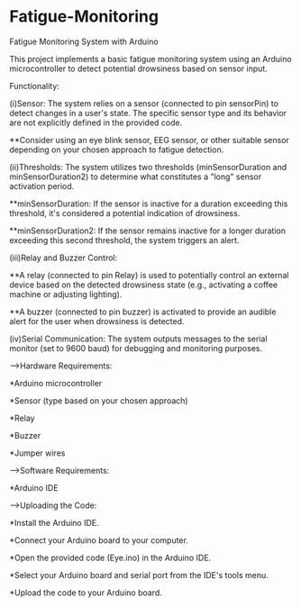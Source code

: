 # Fatigue-Monitoring

Fatigue Monitoring System with Arduino

This project implements a basic fatigue monitoring system using an Arduino microcontroller to detect potential drowsiness based on sensor input.

Functionality:

(i)Sensor: The system relies on a sensor (connected to pin sensorPin) to detect changes in a user's state. The specific sensor type and its behavior are not explicitly defined in the provided code.

**Consider using an eye blink sensor, EEG sensor, or other suitable sensor depending on your chosen approach to fatigue detection.

(ii)Thresholds: The system utilizes two thresholds (minSensorDuration and minSensorDuration2) to determine what constitutes a "long" sensor activation period.

**minSensorDuration: If the sensor is inactive for a duration exceeding this threshold, it's considered a potential indication of drowsiness.

**minSensorDuration2: If the sensor remains inactive for a longer duration exceeding this second threshold, the system triggers an alert.

(iii)Relay and Buzzer Control:

**A relay (connected to pin Relay) is used to potentially control an external device based on the detected drowsiness state (e.g., activating a coffee machine or adjusting lighting).

**A buzzer (connected to pin buzzer) is activated to provide an audible alert for the user when drowsiness is detected.

(iv)Serial Communication: The system outputs messages to the serial monitor (set to 9600 baud) for debugging and monitoring purposes.

-->Hardware Requirements:

*Arduino microcontroller

*Sensor (type based on your chosen approach)

*Relay 

*Buzzer 

*Jumper wires

-->Software Requirements:

*Arduino IDE 

-->Uploading the Code:

*Install the Arduino IDE.

*Connect your Arduino board to your computer.

*Open the provided code (Eye.ino) in the Arduino IDE.

*Select your Arduino board and serial port from the IDE's tools menu.

*Upload the code to your Arduino board.
